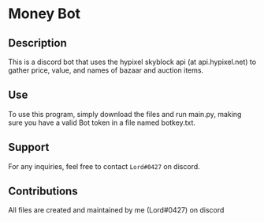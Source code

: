 # Money Bot

## Description
This is a discord bot that uses the hypixel skyblock api (at api.hypixel.net) to gather price, value, and names of bazaar and auction items. 
## Use
To use this program, simply download the files and run main.py, making sure you have a valid Bot token in a file named botkey.txt.
## Support
For any inquiries, feel free to contact ```Lord#0427``` on discord.
## Contributions
All files are created and maintained by me (Lord#0427) on discord
